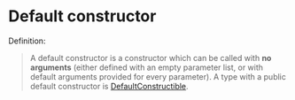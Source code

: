 # Default constructor

Definition:

> A default constructor is a constructor which can be called with **no
> arguments** (either defined with an empty parameter list, or with default
> arguments provided for every parameter). A type with a public default
> constructor is
> [DefaultConstructible](https://en.cppreference.com/w/cpp/named_req/DefaultConstructible).


